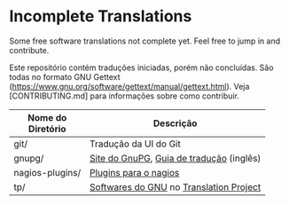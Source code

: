 # Incomplete Translations

Some free software translations not complete yet. Feel free to jump in and contribute.

Este repositório contém traduções iniciadas, porém não concluídas. São todas no formato GNU Gettext (https://www.gnu.org/software/gettext/manual/gettext.html). Veja [CONTRIBUTING.md] para informações sobre como contribuir.

| Nome do<br/>Diretório | Descrição             |
|-----------------------|-----------------------|
| git/                  | Tradução da UI do Git |
| gnupg/ | [Site do GnuPG](https://gnupg.org/), [Guia de tradução](https://libreplanet.org/wiki/GPG_guide/Translation_Guide) (inglês) |
| nagios-plugins/       | [Plugins para o nagios](https://www.nagios.org/projects/nagios-plugins/) |
| tp/                   | [Softwares do GNU](https://www.gnu.org/software/) no [Translation Project](http://translationproject.org/) |


